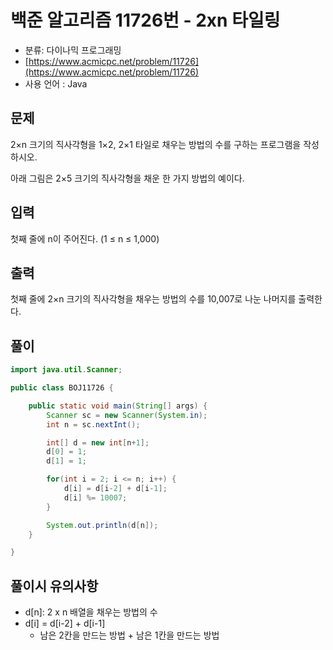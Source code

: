 # 백준 알고리즘 11726번 - 2xn 타일링

- 분류: 다이나믹 프로그래밍
- [https://www.acmicpc.net/problem/11726](https://www.acmicpc.net/problem/11726)
- 사용 언어 : Java


## 문제

2×n 크기의 직사각형을 1×2, 2×1 타일로 채우는 방법의 수를 구하는 프로그램을 작성하시오.

아래 그림은 2×5 크기의 직사각형을 채운 한 가지 방법의 예이다.


## 입력

첫째 줄에 n이 주어진다. (1 ≤ n ≤ 1,000)


## 출력

첫째 줄에 2×n 크기의 직사각형을 채우는 방법의 수를 10,007로 나눈 나머지를 출력한다.


## 풀이

```java
import java.util.Scanner;

public class BOJ11726 {

	public static void main(String[] args) {
		Scanner sc = new Scanner(System.in);
		int n = sc.nextInt();

		int[] d = new int[n+1];
		d[0] = 1;
		d[1] = 1;

		for(int i = 2; i <= n; i++) {
			d[i] = d[i-2] + d[i-1];
			d[i] %= 10007;
		}

		System.out.println(d[n]);
	}

}
```

## 풀이시 유의사항

- d[n]: 2 x n 배열을 채우는 방법의 수
- d[i] = d[i-2] + d[i-1]
  - 남은 2칸을 만드는 방법 + 남은 1칸을 만드는 방법
